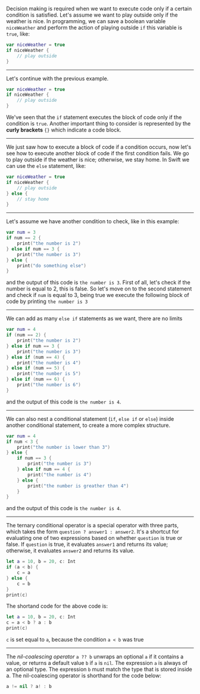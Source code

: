 Decision making is required when we want to execute code only if a certain condition is satisfied.
Let's assume we want to play outside only if the weather is nice.
In programming, we can save a boolean variable `niceWeather` and perform the action of playing outside `if` this variable is `true`, like:
```swift
var niceWeather = true
if niceWeather {
	// play outside
}
```

---

Let's continue with the previous example.
```swift
var niceWeather = true
if niceWeather {
	// play outside
}
```
We've seen that the `if` statement executes the block of code only if the condition is `true`.
Another important thing to consider is represented by the **curly brackets** `{}` which indicate a code block.

---

We just saw how to execute a block of code if a condition occurs, now let's see how to execute another block of code if the first condition fails.
We go to play outside if the weather is nice; otherwise, we stay home.
In Swift we can use the `else` statement, like:
```swift
var niceWeather = true
if niceWeather {
	// play outside
} else {
	// stay home
}
```

---

Let's assume we have another condition to check, like in this example:
```swift
var num = 3
if num == 2 {
	print("the number is 2")
} else if num == 3 {
	print("the number is 3")
} else {
	print("do something else")
}
```
and the output of this code is `the number is 3`.
First of all, let's check if the number is equal to 2, this is false.
So let's move on to the second statement and check if `num` is equal to 3, being true we execute the following block of code by printing `the number is 3`

---

We can add as many `else if` statements as we want, there are no limits
```swift
var num = 4
if (num == 2) {
	print("the number is 2")
} else if num == 3 {
	print("the number is 3")
} else if (num == 4) {
	print("the number is 4")
} else if (num == 5) {
	print("the number is 5")
} else if (num == 6) {
	print("the number is 6")
}
```
and the output of this code is `the number is 4`.

---

We can also nest a conditional statement (`if`, `else if` or `else`) inside another conditional statement, to create a more complex structure.
```swift
var num = 4
if num < 3 {
	print("the number is lower than 3")
} else {
	if num == 3 {
		print("the number is 3")
	} else if num == 4 {
		print("the number is 4")
	} else {
		print("the number is greather than 4")
	}
}
```
and the output of this code is `the number is 4`.

---

The ternary conditional operator is a special operator with three parts, which takes the form `question ? answer1 : answer2`.
It's a shortcut for evaluating one of two expressions based on whether `question` is true or false.
If `question` is true, it evaluates `answer1` and returns its value; otherwise, it evaluates `answer2` and returns its value.
```swift
let a = 10, b = 20, c: Int
if (a < b) {
	c = a
} else {
	c = b
}
print(c)
```
The shortand code for the above code is:
```swift
let a = 10, b = 20, c: Int
c = a < b ? a : b
print(c)
```
`c` is set equal to `a`, because the condition `a < b` was true

---

The _nil-coalescing operator_ `a ?? b` unwraps an optional `a` if it contains a value, or returns a default value `b` if `a` is `nil`.
The expression `a` is always of an optional type.
The expression `b` must match the type that is stored inside a.
The nil-coalescing operator is shorthand for the code below:
```swift
a != nil ? a! : b
```
